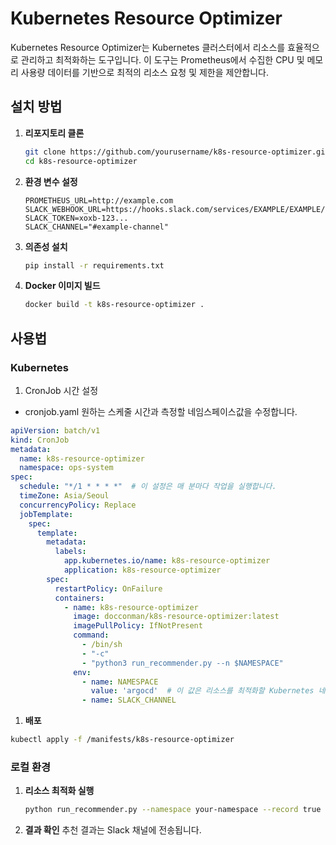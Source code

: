 # Kubernetes Resource Optimizer

Kubernetes Resource Optimizer는 Kubernetes 클러스터에서 리소스를 효율적으로 관리하고 최적화하는 도구입니다. 이 도구는 Prometheus에서 수집한 CPU 및 메모리 사용량 데이터를 기반으로 최적의 리소스 요청 및 제한을 제안합니다.

## 설치 방법

1. **리포지토리 클론**
   ```bash
   git clone https://github.com/yourusername/k8s-resource-optimizer.git
   cd k8s-resource-optimizer
   ```

2. **환경 변수 설정**
   ```env
   PROMETHEUS_URL=http://example.com
   SLACK_WEBHOOK_URL=https://hooks.slack.com/services/EXAMPLE/EXAMPLE/EXAMPLE
   SLACK_TOKEN=xoxb-123...
   SLACK_CHANNEL="#example-channel"
   ```

3. **의존성 설치**
   ```bash
   pip install -r requirements.txt
   ```

4. **Docker 이미지 빌드**
   ```bash
   docker build -t k8s-resource-optimizer .
   ```

## 사용법
### Kubernetes
1. CronJob 시간 설정
* cronjob.yaml
원하는 스케줄 시간과 측정할 네임스페이스값을 수정합니다.
```yaml
apiVersion: batch/v1
kind: CronJob
metadata:
  name: k8s-resource-optimizer
  namespace: ops-system
spec:
  schedule: "*/1 * * * *"  # 이 설정은 매 분마다 작업을 실행합니다.
  timeZone: Asia/Seoul
  concurrencyPolicy: Replace
  jobTemplate:
    spec:
      template:
        metadata:
          labels:
            app.kubernetes.io/name: k8s-resource-optimizer
            application: k8s-resource-optimizer
        spec:
          restartPolicy: OnFailure
          containers:
            - name: k8s-resource-optimizer
              image: docconman/k8s-resource-optimizer:latest
              imagePullPolicy: IfNotPresent
              command:
                - /bin/sh
                - "-c"
                - "python3 run_recommender.py --n $NAMESPACE"
              env:
                - name: NAMESPACE
                  value: 'argocd'  # 이 값은 리소스를 최적화할 Kubernetes 네임스페이스를 지정합니다.
                - name: SLACK_CHANNEL
```

1. **배포**
```bash
kubectl apply -f /manifests/k8s-resource-optimizer
```


### 로컬 환경
1. **리소스 최적화 실행**
   ```bash
   python run_recommender.py --namespace your-namespace --record true
   ```

2. **결과 확인**
   추천 결과는 Slack 채널에 전송됩니다.

